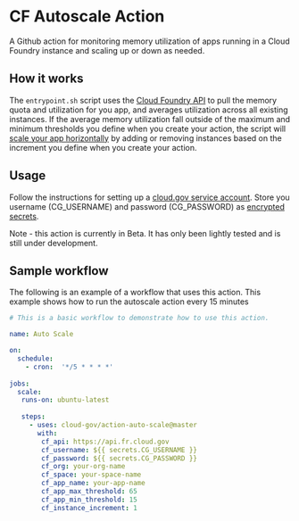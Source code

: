 # CF Autoscale Action

A Github action for monitoring memory utilization of apps running in a Cloud Foundry instance and scaling up or down as needed.

## How it works

The `entrypoint.sh` script uses the [Cloud Foundry API](https://apidocs.cloudfoundry.org/194/apps/list_all_apps.html) to pull the memory quota and utilization for you app, and averages utilization across all existing instances. If the average memory utilization fall outside of the maximum and minimum thresholds you define when you create your action, the script will [scale your app horizontally](https://docs.cloudfoundry.org/devguide/deploy-apps/cf-scale.html#horizontal) by adding or removing instances based on the increment you define when you create your action.

## Usage

Follow the instructions for setting up a [cloud.gov service account](https://cloud.gov/docs/services/cloud-gov-service-account/). Store you username (CG_USERNAME) and password (CG_PASSWORD) as [encrypted secrets](https://help.github.com/en/actions/configuring-and-managing-workflows/creating-and-storing-encrypted-secrets). 

Note - this action is currently in Beta. It has only been lightly tested and is still under development.

## Sample workflow

The following is an example of a workflow that uses this action. This example shows how to run the autoscale action every 15 minutes

```yaml
# This is a basic workflow to demonstrate how to use this action.

name: Auto Scale

on:
  schedule:
    - cron:  '*/5 * * * *' 
      
jobs:
  scale:
   runs-on: ubuntu-latest
   
   steps:
     - uses: cloud-gov/action-auto-scale@master
       with:
        cf_api: https://api.fr.cloud.gov
        cf_username: ${{ secrets.CG_USERNAME }}
        cf_password: ${{ secrets.CG_PASSWORD }}
        cf_org: your-org-name
        cf_space: your-space-name
        cf_app_name: your-app-name
        cf_app_max_threshold: 65
        cf_app_min_threshold: 15
        cf_instance_increment: 1

```